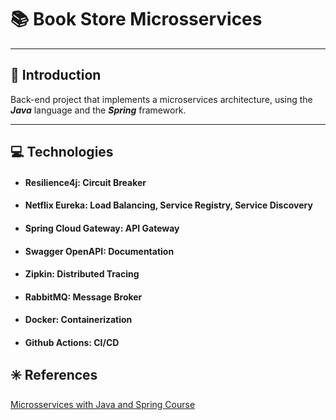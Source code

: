 # :books: **Book Store Microsservices**
- - -

## :bookmark_tabs: **Introduction**
Back-end project that implements a microservices architecture, using the ***Java*** language and the ***Spring*** framework.
- - -

## :computer: **Technologies**

 - #### **Resilience4j**: Circuit Breaker
 - #### **Netflix Eureka**: Load Balancing, Service Registry, Service Discovery
 - #### **Spring Cloud Gateway**: API Gateway 
 - #### **Swagger OpenAPI**: Documentation
 - #### **Zipkin**: Distributed Tracing
 - #### **RabbitMQ**: Message Broker 
 - #### **Docker**: Containerization
 - #### **Github Actions**: CI/CD

## :eight_spoked_asterisk: **References**
[Microsservices with Java and Spring Course](https://www.udemy.com/course/microservices-do-0-a-gcp-com-spring-boot-kubernetes-e-docker/)